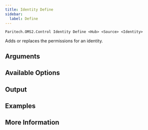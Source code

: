 ```yaml
---
title: Identity Define
sidebar:
  label: Define
---
```


`Paritech.OMS2.Control Identity Define <Hub> <Source> <Identity>`

Adds or replaces the permissions for an identity.

## Arguments

## Available Options

## Output

## Examples

## More Information
